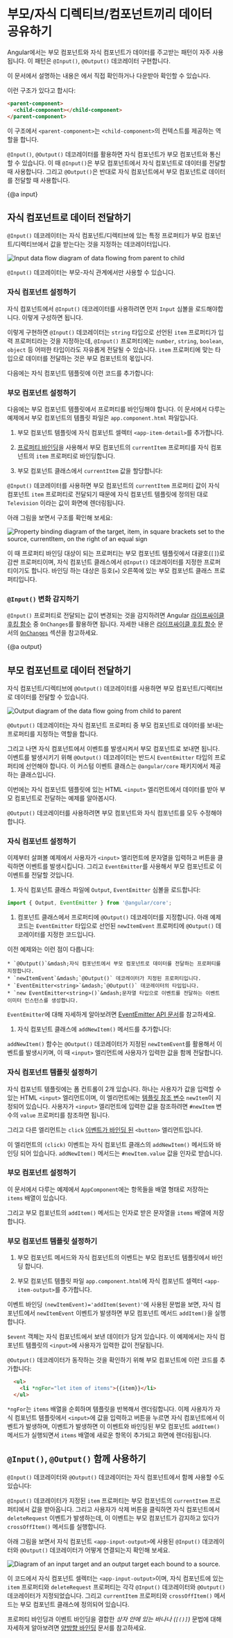<!--
# Sharing data between child and parent directives and components
-->
# 부모/자식 디렉티브/컴포넌트끼리 데이터 공유하기

<!--
A common pattern in Angular is sharing data between a parent component and one or more child components.
You can implement this pattern by using the `@Input()` and `@Output()` directives.

<div class="alert is-helpful">

See the <live-example></live-example> for a working example containing the code snippets in this guide.

</div>

Consider the following hierarchy:

```html
<parent-component>
  <child-component></child-component>
</parent-component>

```

The `<parent-component>` serves as the context for the `<child-component>`.

`@Input()` and `@Output()` give a child component a way to communicate with its parent component.
`@Input()` allows a parent component to update data in the child component.
Conversely, `@Output()` allows the child to send data to a parent component.
-->
Angular에서는 부모 컴포넌트와 자식 컴포넌트가 데이터를 주고받는 패턴이 자주 사용됩니다.
이 패턴은 `@Input()`, `@Output()` 데코레이터 구현합니다.

<div class="alert is-helpful">

이 문서에서 설명하는 내용은 <live-example></live-example>에서 직접 확인하거나 다운받아 확인할 수 있습니다.

</div>

이런 구조가 있다고 합시다:

```html
<parent-component>
  <child-component></child-component>
</parent-component>

```

이 구조에서 `<parent-component>`는 `<child-component>`의 컨텍스트를 제공하는 역할을 합니다.

`@Input()`, `@Output()` 데코레이터를 활용하면 자식 컴포넌트가 부모 컴포넌트와 통신할 수 있습니다.
이 때 `@Input()`은 부모 컴포넌트에서 자식 컴포넌트로 데이터를 전달할 때 사용합니다.
그리고 `@Output()`은 반대로 자식 컴포넌트에서 부모 컴포넌트로 데이터를 전달할 때 사용합니다.



{@a input}

<!--
## Sending data to a child component
-->
## 자식 컴포넌트로 데이터 전달하기

<!--
The `@Input()` decorator in a child component or directive signifies that the property can receive its value from its parent component.

<div class="lightbox">
  <img src="generated/images/guide/inputs-outputs/input.svg" alt="Input data flow diagram of data flowing from parent to child">
</div>

To use `@Input()`, you must configure the parent and child.
-->
`@Input()` 데코레이터는 자식 컴포넌트/디렉티브에 있는 특정 프로퍼티가 부모 컴포넌트/디렉티브에서 값을 받는다는 것을 지정하는 데코레이터입니다.

<div class="lightbox">
  <img src="generated/images/guide/inputs-outputs/input.svg" alt="Input data flow diagram of data flowing from parent to child">
</div>

`@Input()` 데코레이터는 부모-자식 관계에서만 사용할 수 있습니다.


<!--
### Configuring the child component
-->
### 자식 컴포넌트 설정하기

<!--
To use the `@Input()` decorator in a child component class, first import `Input` and then decorate the property with `@Input()`, as in the following example.

<code-example path="inputs-outputs/src/app/item-detail/item-detail.component.ts" region="use-input" header="src/app/item-detail/item-detail.component.ts"></code-example>


In this case, `@Input()` decorates the property <code class="no-auto-link">item</code>, which has a type of `string`, however, `@Input()` properties can have any type, such as `number`, `string`, `boolean`, or `object`.
The value for `item` comes from the parent component.

Next, in the child component template, add the following:

<code-example path="inputs-outputs/src/app/item-detail/item-detail.component.html" region="property-in-template" header="src/app/item-detail/item-detail.component.html"></code-example>
-->
자식 컴포넌트에서 `@Input()` 데코레이터를 사용하려면 먼저 `Input` 심볼을 로드해야합니다.
이렇게 구성하면 됩니다.

<code-example path="inputs-outputs/src/app/item-detail/item-detail.component.ts" region="use-input" header="src/app/item-detail/item-detail.component.ts"></code-example>

이렇게 구현하면 `@Input()` 데코레이터는 `string` 타입으로 선언된 <code class="no-auto-link">item</code> 프로퍼티가 입력 프로퍼티라는 것을 지정하는데, `@Input()` 프로퍼티에는 `number`, `string`, `boolean`, `object` 등 어떠한 타입이라도 자유롭게 전달될 수 있습니다.
`item` 프로퍼티에 맞는 타입으로 데이터를 전달하는 것은 부모 컴포넌트의 몫입니다.

다음에는 자식 컴포넌트 템플릿에 이런 코드를 추가합니다:

<code-example path="inputs-outputs/src/app/item-detail/item-detail.component.html" region="property-in-template" header="src/app/item-detail/item-detail.component.html"></code-example>


<!--
### Configuring the parent component
-->
### 부모 컴포넌트 설정하기

<!--
The next step is to bind the property in the parent component's template.
In this example, the parent component template is `app.component.html`.

1. Use the child's selector, here `<app-item-detail>`, as a directive within the
parent component template.

2. Use [property binding](guide/property-binding) to bind the `item` property in the child to the `currentItem` property of the parent.

<code-example path="inputs-outputs/src/app/app.component.html" region="input-parent" header="src/app/app.component.html"></code-example>

3. In the parent component class, designate a value for `currentItem`:

<code-example path="inputs-outputs/src/app/app.component.ts" region="parent-property" header="src/app/app.component.ts"></code-example>

With `@Input()`, Angular passes the value for `currentItem` to the child so that `item` renders as `Television`.

The following diagram shows this structure:

<div class="lightbox">
  <img src="generated/images/guide/inputs-outputs/input-diagram-target-source.svg" alt="Property binding diagram of the target, item, in square brackets set to the source, currentItem, on the right of an equal sign">
</div>

The target in the square brackets, `[]`, is the property you decorate with `@Input()` in the child component.
The binding source, the part to the right of the equal sign, is the data that the parent component passes to the nested component.
-->
다음에는 부모 컴포넌트 템플릿에서 프로퍼티를 바인딩해야 합니다.
이 문서에서 다루는 예제에서 부모 컴포넌트의 템플릿 파일은 `app.component.html` 파일입니다.

1. 부모 컴포넌트 템플릿에 자식 컴포넌트 셀렉터 `<app-item-detail>`를 추가합니다.

2. [프로퍼티 바인딩](guide/property-binding)을 사용해서 부모 컴포넌트의 `currentItem` 프로퍼티를 자식 컴포넌트의 `item` 프로퍼티로 바인딩합니다.

<code-example path="inputs-outputs/src/app/app.component.html" region="input-parent" header="src/app/app.component.html"></code-example>

3. 부모 컴포넌트 클래스에서 `currentItem` 값을 할당합니다:

<code-example path="inputs-outputs/src/app/app.component.ts" region="parent-property" header="src/app/app.component.ts"></code-example>

`@Input()` 데코레이터를 사용하면 부모 컴포넌트의 `currentItem` 프로퍼티 값이 자식 컴포넌트 `item` 프로퍼티로 전달되기 때문에 자식 컴포넌트 템플릿에 정의된 대로 `Television` 이라는 값이 화면에 렌더링됩니다.

아래 그림을 보면서 구조를 확인해 보세요:

<div class="lightbox">
  <img src="generated/images/guide/inputs-outputs/input-diagram-target-source.svg" alt="Property binding diagram of the target, item, in square brackets set to the source, currentItem, on the right of an equal sign">
</div>

이 때 프로퍼티 바인딩 대상이 되는 프로퍼티는 부모 컴포넌트 템플릿에서 대괄호(`[]`)로 감싼 프로퍼티이며, 자식 컴포넌트 클래스에서 `@Input()` 데코레이터를 지정한 프로퍼티이기도 합니다.
바인딩 하는 대상은 등호(`=`) 오른쪽에 있는 부모 컴포넌트 클래스 프로퍼티입니다.


<!--
### Watching for `@Input()` changes
-->
### `@Input()` 변화 감지하기

<!--
To watch for changes on an `@Input()` property, you can use `OnChanges`, one of Angular's [lifecycle hooks](guide/lifecycle-hooks).
See the [`OnChanges`](guide/lifecycle-hooks#onchanges) section of the [Lifecycle Hooks](guide/lifecycle-hooks) guide for more details and examples.
-->
`@Input()` 프로퍼티로 전달되는 값이 변경되는 것을 감지하려면 Angular [라이프싸이클 후킹 함수](guide/lifecycle-hooks) 중 `OnChanges`를 활용하면 됩니다.
자세한 내용은 [라이프싸이클 후킹 함수](guide/lifecycle-hooks) 문서의 [`OnChanges`](guide/lifecycle-hooks#onchanges) 섹션을 참고하세요.


{@a output}

<!--
## Sending data to a parent component
-->
## 부모 컴포넌트로 데이터 전달하기

<!--
The `@Output()` decorator in a child component or directive allows data to flow from the child to the parent.

<div class="lightbox">
  <img src="generated/images/guide/inputs-outputs/output.svg" alt="Output diagram of the data flow going from child to parent">
</div>

`@Output()` marks a property in a child component as a doorway through which data can travel from the child to the parent.

The child component uses the `@Output()` property to raise an event to notify the parent of the change.
To raise an event, an `@Output()` must have the type of `EventEmitter`, which is a class in `@angular/core` that you use to emit custom events.

The following example shows how to set up an `@Output()` in a child component that pushes data from an HTML `<input>` to an array in the parent component.

To use `@Output()`, you must configure the parent and child.
-->
자식 컴포넌트/디렉티브에 `@Output()` 데코레이터를 사용하면 부모 컴포넌트/디렉티브로 데이터를 전달할 수 있습니다.

<div class="lightbox">
  <img src="generated/images/guide/inputs-outputs/output.svg" alt="Output diagram of the data flow going from child to parent">
</div>

`@Output()` 데코레이터는 자식 컴포넌트 프로퍼티 중 부모 컴포넌트로 데이터를 보내는 프로퍼티를 지정하는 역할을 합니다.

그리고 나면 자식 컴포넌트에서 이벤트를 발생시켜서 부모 컴포넌트로 보내면 됩니다.
이벤트를 발생시키기 위해 `@Output()` 데코레이터는 반드시 `EventEmitter` 타입의 프로퍼티에 선언해야 합니다.
이 커스텀 이벤트 클래스는 `@angular/core` 패키지에서 제공하는 클래스입니다.

이번에는 자식 컴포넌트 템플릿에 있는 HTML `<input>` 엘리먼트에서 데이터를 받아 부모 컴포넌트로 전달하는 예제를 알아봅시다.

`@Output()` 데코레이터를 사용하려면 부모 컴포넌트와 자식 컴포넌트를 모두 수정해야 합니다.


<!--
### Configuring the child component
-->
### 자식 컴포넌트 설정하기

<!--
The following example features an `<input>` where a user can enter a value and click a `<button>` that raises an event. The `EventEmitter` then relays the data to the parent component.

1. Import `Output` and `EventEmitter` in the child component class:

  ```js
  import { Output, EventEmitter } from '@angular/core';

  ```

1. In the component class, decorate a property with `@Output()`.
  The following example `newItemEvent` `@Output()` has a type of `EventEmitter`, which means it's an event.

  <code-example path="inputs-outputs/src/app/item-output/item-output.component.ts" region="item-output" header="src/app/item-output/item-output.component.ts"></code-example>

  The different parts of the above declaration are as follows:

    * `@Output()`&mdash;a decorator function marking the property as a way for data to go from the child to the parent
    * `newItemEvent`&mdash;the name of the `@Output()`
    * `EventEmitter<string>`&mdash;the `@Output()`'s type
    * `new EventEmitter<string>()`&mdash;tells Angular to create a new event emitter and that the data it emits is of type string.

  For more information on `EventEmitter`, see the [EventEmitter API documentation](api/core/EventEmitter).

1. Create an `addNewItem()` method in the same component class:

  <code-example path="inputs-outputs/src/app/item-output/item-output.component.ts" region="item-output-class" header="src/app/item-output/item-output.component.ts"></code-example>

  The `addNewItem()` function uses the `@Output()`, `newItemEvent`, to raise an event with the value the user types into the `<input>`.
-->
이제부터 살펴볼 예제에서 사용자가 `<input>` 엘리먼트에 문자열을 입력하고 버튼을 클릭하면 이벤트를 발생시킵니다.
그리고 `EventEmitter`를 사용해서 부모 컴포넌트로 이 이벤트를 전달할 것입니다.

1. 자식 컴포넌트 클래스 파일에 `Output`, `EventEmitter` 심볼을 로드합니다:

  ```js
  import { Output, EventEmitter } from '@angular/core';

  ```

1. 컴포넌트 클래스에서 프로퍼티에 `@Output()` 데코레이터를 지정합니다.
  아래 예제 코드는 `EventEmitter` 타입으로 선언된 `newItemEvent` 프로퍼티에 `@Output()` 데코레이터를 지정한 코드입니다.

  <code-example path="inputs-outputs/src/app/item-output/item-output.component.ts" region="item-output" header="src/app/item-output/item-output.component.ts"></code-example>

  이전 예제와는 이런 점이 다릅니다:

    * `@Output()`&mdash;자식 컴포넌트에서 부모 컴포넌트로 데이터를 전달하는 프로퍼티를 지정합니다.
    * `newItemEvent`&mdash;`@Output()` 데코레이터가 지정된 프로퍼티입니다.
    * `EventEmitter<string>`&mdash;`@Output()` 데코레이터의 타입입니다.
    * `new EventEmitter<string>()`&mdash;문자열 타입으로 이벤트를 전달하는 이벤트 이미터 인스턴스를 생성합니다.

  `EventEmitter`에 대해 자세하게 알아보려면 [EventEmitter API 문서](api/core/EventEmitter)를 참고하세요.

1. 자식 컴포넌트 클래스에 `addNewItem()` 메서드를 추가합니다:

  <code-example path="inputs-outputs/src/app/item-output/item-output.component.ts" region="item-output-class" header="src/app/item-output/item-output.component.ts"></code-example>

  `addNewItem()` 함수는 `@Output()` 데코레이터가 지정된 `newItemEvent`를 활용해서 이벤트를 발생시키며, 이 때 `<input>` 엘리먼트에 사용자가 입력한 값을 함께 전달합니다.


<!--
### Configuring the child's template
-->
### 자식 컴포넌트 템플릿 설정하기

<!--
The child's template has two controls.
The first is an HTML `<input>` with a [template reference variable](guide/template-reference-variables) , `#newItem`, where the user types in an item name.
The `value` property of the `#newItem` variable stores what the user types into the `<input>`.

<code-example path="inputs-outputs/src/app/item-output/item-output.component.html" region="child-output" header="src/app/item-output/item-output.component.html"></code-example>

The second element is a `<button>` with a `click` [event binding](guide/event-binding).

The `(click)` event is bound to the `addNewItem()` method in the child component class.
The `addNewItem()` method takes as its argument the value of the `#newItem.value` property.
-->
자식 컴포넌트 템플릿에는 폼 컨트롤이 2개 있습니다.
하나는 사용자가 값을 입력할 수 있는 HTML `<input>` 엘리먼트이며, 이 엘리먼트에는 [템플릿 참조 변수](guide/template-reference-variables) `newItem`이 지정되어 있습니다.
사용자가 `<input>` 엘리먼트에 입력한 값을 참조하려면 `#newItem` 변수의 `value` 프로퍼티를 참조하면 됩니다.

<code-example path="inputs-outputs/src/app/item-output/item-output.component.html" region="child-output" header="src/app/item-output/item-output.component.html"></code-example>

그리고 다른 엘리먼트는 `click` [이벤트가 바인딩 된](guide/event-binding) `<button>` 엘리먼트입니다.

이 엘리먼트의 `(click)` 이벤트는 자식 컴포넌트 클래스의 `addNewItem()` 메서드와 바인딩 되어 있습니다.
`addNewItem()` 메서드는 `#newItem.value` 값을 인자로 받습니다.


<!--
### Configuring the parent component
-->
### 부모 컴포넌트 설정하기

<!--
The `AppComponent` in this example features a list of `items` in an array and a method for adding more items to the array.

<code-example path="inputs-outputs/src/app/app.component.ts" region="add-new-item" header="src/app/app.component.ts"></code-example>

The `addItem()` method takes an argument in the form of a string and then adds that string to the `items` array.
-->
이 문서에서 다루는 예제에서 `AppComponent`에는 항목들을 배열 형태로 저장하는 `items` 배열이 있습니다.

<code-example path="inputs-outputs/src/app/app.component.ts" region="add-new-item" header="src/app/app.component.ts"></code-example>

그리고 부모 컴포넌트의 `addItem()` 메서드는 인자로 받은 문자열을 `items` 배열에 저장합니다.


<!--
### Configuring the parent's template
-->
### 부모 컴포넌트 템플릿 설정하기

<!--
1. In the parent's template, bind the parent's method to the child's event.

1. Put the child selector, here `<app-item-output>`, within the parent component's template, `app.component.html`.

  <code-example path="inputs-outputs/src/app/app.component.html" region="output-parent" header="src/app/app.component.html"></code-example>

  The event binding, `(newItemEvent)='addItem($event)'`, connects the event in the child, `newItemEvent`, to the method in the parent, `addItem()`.

  The `$event` contains the data that the user types into the `<input>` in the child template UI.

  To see the `@Output()` working, you can add the following to the parent's template:

  ```html
    <ul>
      <li *ngFor="let item of items">{{item}}</li>
    </ul>
  ```

  The `*ngFor` iterates over the items in the `items` array.
  When you enter a value in the child's `<input>` and click the button, the child emits the event and the parent's `addItem()` method pushes the value to the `items` array and new item renders in the list.
-->
1. 부모 컴포넌트 메서드와 자식 컴포넌트의 이벤트는 부모 컴포넌트 템플릿에서 바인딩 합니다.

1. 부모 컴포넌트 템플릿 파일 `app.component.html`에 자식 컴포넌트 셀렉터 `<app-item-output>`를 추가합니다.

  <code-example path="inputs-outputs/src/app/app.component.html" region="output-parent" header="src/app/app.component.html"></code-example>

  이벤트 바인딩 `(newItemEvent)='addItem($event)'`에 사용된 문법을 보면, 자식 컴포넌트에서 `newItemEvent` 이벤트가 발생하면 부모 컴포넌트 메서드 `addItem()`을 실행합니다.

  `$event` 객체는 자식 컴포넌트에서 보낸 데이터가 담겨 있습니다.
  이 예제에서는 자식 컴포넌트 템플릿의 `<input>`에 사용자가 입력한 값이 전달됩니다.

  `@Output()` 데코레이터가 동작하는 것을 확인하기 위해 부모 컴포넌트에 이런 코드를 추가합니다:

  ```html
    <ul>
      <li *ngFor="let item of items">{{item}}</li>
    </ul>
  ```

  `*ngFor`는 `items` 배열을 순회하며 템플릿을 반복해서 렌더링합니다.
  이제 사용자가 자식 컴포넌트 템플릿에서 `<input>`에 값을 입력하고 버튼을 누르면 자식 컴포넌트에서 이벤트가 발생하며, 이벤트가 발생하면 이 이벤트와 바인딩된 부모 컴포넌트 `addItem()` 메서드가 실행되면서 `items` 배열에 새로운 항목이 추가되고 화면에 렌더링됩니다.


<!--
## Using `@Input()` and `@Output()` together
-->
## `@Input()`, `@Output()` 함께 사용하기

<!--
You can use `@Input()` and `@Output()` on the same child component as follows:

<code-example path="inputs-outputs/src/app/app.component.html" region="together" header="src/app/app.component.html"></code-example>

The target, `item`, which is an `@Input()` property in the child component class, receives its value from the parent's property, `currentItem`.
When you click delete, the child component raises an event, `deleteRequest`, which is the argument for the parent's `crossOffItem()` method.

The following diagram shows the different parts of the `@Input()` and `@Output()` on the `<app-input-output>` child component.

<div class="lightbox">
  <img src="generated/images/guide/inputs-outputs/input-output-diagram.svg" alt="Diagram of an input target and an output target each bound to a source.">
</div>

The child selector is `<app-input-output>` with `item` and `deleteRequest` being `@Input()` and `@Output()`
properties in the child component class.
The property `currentItem` and the method `crossOffItem()` are both in the parent component class.

To combine property and event bindings using the banana-in-a-box
syntax, `[()]`, see [Two-way Binding](guide/two-way-binding).
-->
`@Input()` 데코레이터와 `@Output()` 데코레이터는 자식 컴포넌트에서 함께 사용할 수도 있습니다:

<code-example path="inputs-outputs/src/app/app.component.html" region="together" header="src/app/app.component.html"></code-example>

`@Input()` 데코레이터가 지정된 `item` 프로퍼티는 부모 컴포넌트의 `currentItem` 프로퍼티에서 값을 받아옵니다.
그리고 사용자가 삭제 버튼을 클릭하면 자식 컴포넌트에서 `deleteRequest` 이벤트가 발생하는데, 이 이벤트는 부모 컴포넌트가 감지하고 있다가 `crossOffItem()` 메서드를 실행합니다.

아래 그림을 보면서 자식 컴포넌트 `<app-input-output>`에 사용된 `@Input()` 데코레이터와 `@Output()` 데코레이터가 어떻게 연결되는지 확인해 보세요.

<div class="lightbox">
  <img src="generated/images/guide/inputs-outputs/input-output-diagram.svg" alt="Diagram of an input target and an output target each bound to a source.">
</div>

이 코드에서 자식 컴포넌트 셀렉터는 `<app-input-output>`이며, 자식 컴포넌트에 있는 `item` 프로퍼티와 `deleteRequest` 프로퍼티는 각각 `@Input()` 데코레이터와 `@Output()` 데코레이터가 지정되었습니다.
그리고 `currentItem` 프로퍼티와 `crossOffItem()` 메서드는 부모 컴포넌트 클래스에 정의되어 있습니다.

프로퍼티 바인딩과 이벤트 바인딩을 결합한 _상자 안에 있는 바나나 (`[()]`)_ 문법에 대해 자세하게 알아보려면 [양방향 바인딩](guide/two-way-binding) 문서를 참고하세요.
